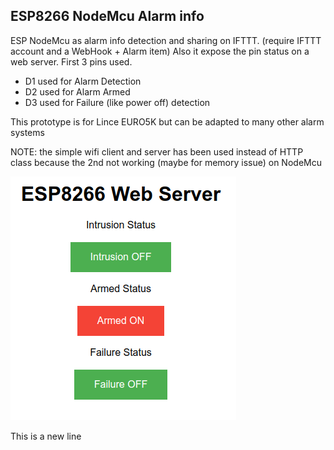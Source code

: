 ## ESP8266 NodeMcu Alarm info
ESP NodeMcu as alarm info detection and sharing on IFTTT. (require IFTTT account and a WebHook + Alarm item)
Also it expose the pin status on a web server. First 3 pins used.
 - D1 used for Alarm Detection 
 - D2 used for Alarm Armed
 - D3 used for Failure (like power off) detection

This prototype is for Lince EURO5K but can be adapted to many other alarm systems

NOTE: the simple wifi client and server has been used instead of HTTP class because the 2nd not working (maybe for memory issue) on NodeMcu

![Web Server](https://github.com/rdt70/ESP8266/blob/master/Images/EURO5K.png)


This is a new line